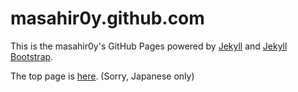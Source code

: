 # masahir0y.github.com

This is the masahir0y's GitHub Pages powered
by [Jekyll](https://github.com/mojombo/jekyll)
and [Jekyll Bootstrap](https://github.com/plusjade/jekyll-bootstrap).

The top page is [here](http://masahir0y.github.com). (Sorry, Japanese only)
